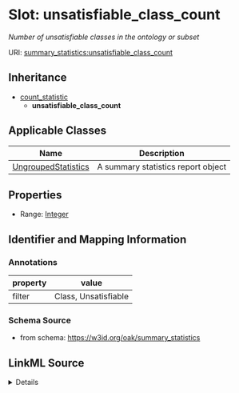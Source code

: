 # Slot: unsatisfiable_class_count
_Number of unsatisfiable classes in the ontology or subset_


URI: [summary_statistics:unsatisfiable_class_count](https://w3id.org/oaklib/summary_statistics.unsatisfiable_class_count)




## Inheritance

* [count_statistic](count_statistic.md)
    * **unsatisfiable_class_count**





## Applicable Classes

| Name | Description |
| --- | --- |
[UngroupedStatistics](UngroupedStatistics.md) | A summary statistics report object






## Properties

* Range: [Integer](Integer.md)







## Identifier and Mapping Information





### Annotations

| property | value |
| --- | --- |
| filter | Class, Unsatisfiable |



### Schema Source


* from schema: https://w3id.org/oak/summary_statistics




## LinkML Source

<details>
```yaml
name: unsatisfiable_class_count
annotations:
  filter:
    tag: filter
    value: Class, Unsatisfiable
description: Number of unsatisfiable classes in the ontology or subset
from_schema: https://w3id.org/oak/summary_statistics
rank: 1000
is_a: count_statistic
alias: unsatisfiable_class_count
owner: UngroupedStatistics
domain_of:
- UngroupedStatistics
slot_group: class_statistic_group
range: integer

```
</details>